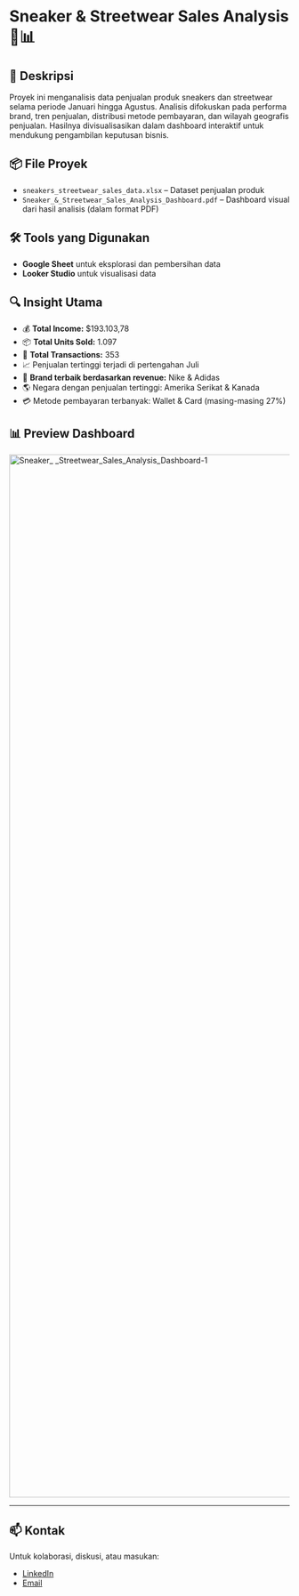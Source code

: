 # Sneaker & Streetwear Sales Analysis 👟📊

## 📝 Deskripsi
Proyek ini menganalisis data penjualan produk sneakers dan streetwear selama periode Januari hingga Agustus. Analisis difokuskan pada performa brand, tren penjualan, distribusi metode pembayaran, dan wilayah geografis penjualan. Hasilnya divisualisasikan dalam dashboard interaktif untuk mendukung pengambilan keputusan bisnis.

## 📦 File Proyek
- `sneakers_streetwear_sales_data.xlsx` – Dataset penjualan produk
- `Sneaker_&_Streetwear_Sales_Analysis_Dashboard.pdf` – Dashboard visual dari hasil analisis (dalam format PDF)

## 🛠 Tools yang Digunakan
- **Google Sheet** untuk eksplorasi dan pembersihan data
- **Looker Studio** untuk visualisasi data

## 🔍 Insight Utama
- 💰 **Total Income:** $193.103,78
- 📦 **Total Units Sold:** 1.097
- 🧾 **Total Transactions:** 353
- 📈 Penjualan tertinggi terjadi di pertengahan Juli
- 👟 **Brand terbaik berdasarkan revenue:** Nike & Adidas
- 🌎 Negara dengan penjualan tertinggi: Amerika Serikat & Kanada
- 💳 Metode pembayaran terbanyak: Wallet & Card (masing-masing 27%)

## 📊 Preview Dashboard
<img width="2500" height="1876" alt="Sneaker_ _Streetwear_Sales_Analysis_Dashboard-1" src="https://github.com/user-attachments/assets/c0d6df17-c67e-45e5-9a1a-a0be5d6ed34d" />


---

## 📫 Kontak
Untuk kolaborasi, diskusi, atau masukan:
- [LinkedIn](www.linkedin.com/in/muhammad-luthfi-saputra-058a44316)
- [Email](luthfsptr@gmail.com)
